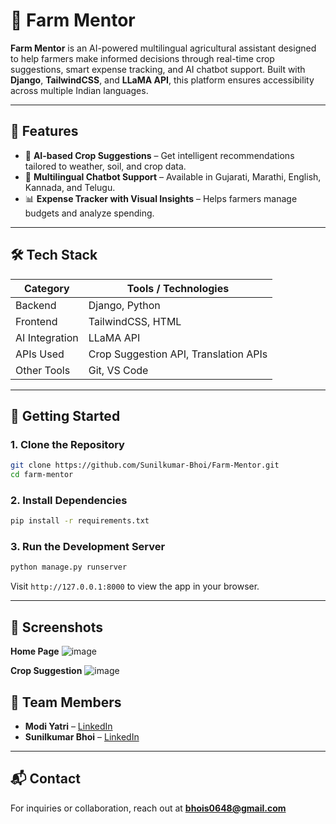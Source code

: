 # 🚜 Farm Mentor

**Farm Mentor** is an AI-powered multilingual agricultural assistant designed to help farmers make informed decisions through real-time crop suggestions, smart expense tracking, and AI chatbot support. Built with **Django**, **TailwindCSS**, and **LLaMA API**, this platform ensures accessibility across multiple Indian languages.

---

## 🌟 Features

- 🌾 **AI-based Crop Suggestions** – Get intelligent recommendations tailored to weather, soil, and crop data.
- 💬 **Multilingual Chatbot Support** – Available in Gujarati, Marathi, English, Kannada, and Telugu.
- 📊 **Expense Tracker with Visual Insights** – Helps farmers manage budgets and analyze spending.

---

## 🛠 Tech Stack

| Category        | Tools / Technologies                      |
|-----------------|-------------------------------------------|
| Backend         | Django, Python                            |
| Frontend        | TailwindCSS, HTML                         |
| AI Integration  | LLaMA API                                 |
| APIs Used       | Crop Suggestion API, Translation APIs     |
| Other Tools     | Git, VS Code                              |

---

## 🚀 Getting Started

### 1. Clone the Repository

```bash
git clone https://github.com/Sunilkumar-Bhoi/Farm-Mentor.git
cd farm-mentor
```

### 2. Install Dependencies

```bash
pip install -r requirements.txt
```

### 3. Run the Development Server

```bash
python manage.py runserver
```

Visit `http://127.0.0.1:8000` to view the app in your browser.

---
## 📸 Screenshots
**Home Page**
![image](https://github.com/user-attachments/assets/36374c26-c16a-4586-afcf-919f5225ccdc)

**Crop Suggestion**
![image](https://github.com/user-attachments/assets/083c5ed5-ad40-40f2-b19a-524d33bf01b8)


## 🤝 Team Members

- **Modi Yatri** – [LinkedIn](https://linkedin.com/in/yatri-modi-607825315)
- **Sunilkumar Bhoi** – [LinkedIn](https://linkedin.com/in/sunilbhoi)

---

## 📬 Contact

For inquiries or collaboration, reach out at **[bhois0648@gmail.com](mailto:bhois0648@gmail.com)**

